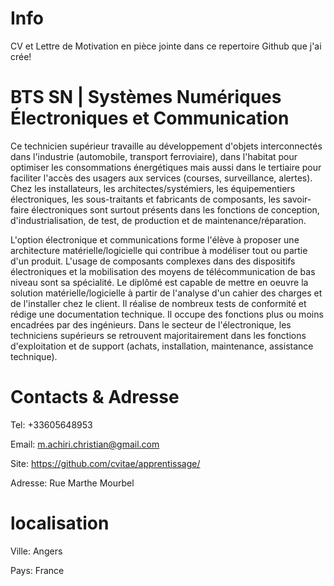 # Info

CV et Lettre de Motivation en pièce jointe dans ce repertoire Github que j'ai crée!

# BTS SN | Systèmes Numériques Électroniques et Communication

Ce technicien supérieur travaille au développement d'objets interconnectés dans l'industrie (automobile, transport ferroviaire), dans l'habitat pour optimiser les consommations énergétiques mais aussi dans le tertiaire pour faciliter l'accès des usagers aux services (courses, surveillance, alertes). Chez les installateurs, les architectes/systémiers, les équipementiers électroniques, les sous-traitants et fabricants de composants, les savoir-faire électroniques sont surtout présents dans les fonctions de conception, d'industrialisation, de test, de production et de maintenance/réparation.

L'option électronique et communications forme l'élève à proposer une architecture matérielle/logicielle qui contribue à modéliser tout ou partie d'un produit. L'usage de composants complexes dans des dispositifs électroniques et la mobilisation des moyens de télécommunication de bas niveau sont sa spécialité. Le diplômé est capable de mettre en oeuvre la solution matérielle/logicielle à partir de l'analyse d'un cahier des charges et de l'installer chez le client. Il réalise de nombreux tests de conformité et rédige une documentation technique. Il occupe des fonctions plus ou moins encadrées par des ingénieurs. Dans le secteur de l'électronique, les techniciens supérieurs se retrouvent majoritairement dans les fonctions d'exploitation et de support (achats, installation, maintenance, assistance technique).

# Contacts & Adresse

Tel: +33605648953

Email: m.achiri.christian@gmail.com

Site: https://github.com/cvitae/apprentissage/

Adresse: Rue Marthe Mourbel

# localisation

Ville: Angers

Pays: France

